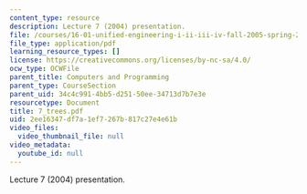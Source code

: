 ```yaml
---
content_type: resource
description: Lecture 7 (2004) presentation.
file: /courses/16-01-unified-engineering-i-ii-iii-iv-fall-2005-spring-2006/2ee16347df7a1ef7267b817c27e4e61b_7_trees.pdf
file_type: application/pdf
learning_resource_types: []
license: https://creativecommons.org/licenses/by-nc-sa/4.0/
ocw_type: OCWFile
parent_title: Computers and Programming
parent_type: CourseSection
parent_uid: 34c4c991-4bb5-d251-50ee-34713d7b7e3e
resourcetype: Document
title: 7_trees.pdf
uid: 2ee16347-df7a-1ef7-267b-817c27e4e61b
video_files:
  video_thumbnail_file: null
video_metadata:
  youtube_id: null
---
```

Lecture 7 (2004) presentation.